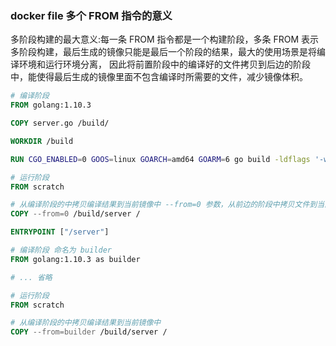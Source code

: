 ### docker file 多个 FROM 指令的意义  
多阶段构建的最大意义:每一条 FROM 指令都是一个构建阶段，多条 FROM 表示多阶段构建，最后生成的镜像只能是最后一个阶段的结果，最大的使用场景是将编译环境和运行环境分离，
因此将前置阶段中的编译好的文件拷贝到后边的阶段中，能使得最后生成的镜像里面不包含编译时所需要的文件，减少镜像体积。  

```dockerfile
# 编译阶段
FROM golang:1.10.3

COPY server.go /build/

WORKDIR /build

RUN CGO_ENABLED=0 GOOS=linux GOARCH=amd64 GOARM=6 go build -ldflags '-w -s' -o server

# 运行阶段
FROM scratch

# 从编译阶段的中拷贝编译结果到当前镜像中 --from=0 参数，从前边的阶段中拷贝文件到当前阶段中，多个FROM语句时，0代表第一个阶段
COPY --from=0 /build/server /

ENTRYPOINT ["/server"]
```

```dockerfile
# 编译阶段 命名为 builder
FROM golang:1.10.3 as builder

# ... 省略

# 运行阶段
FROM scratch

# 从编译阶段的中拷贝编译结果到当前镜像中
COPY --from=builder /build/server /
```

